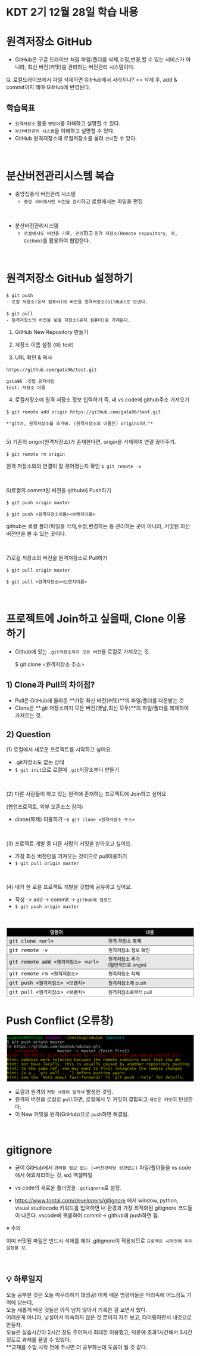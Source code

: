 # KDT 2기 12월 28일 학습 내용

# 원격저장소 GitHub

- GitHub은 구글 드라이브 처럼 파일/폴더를 삭제,수정,변경,할 수 있는 서비스가 아니라, 최신 버전(커밋)을 관리하는 버전관리 시스템이다.

Q. 로컬드라이브에서 파일 삭제하면 GitHub에서 사라지나?
=> 삭제 후, add & commit까지 해야 GitHub에 반영된다.

## 학습목표
- `원격저장소` 활용 `명령어`를 이해하고 설명할 수 있다.
- `분산버전관리 시스템`을 이해하고 설명할 수 있다.
- GitHub 원격저장소에 로컬저장소를 올려 `관리`할 수 있다.

<br>

# 분산버전관리시스템 복습

- 중앙집중식 버전관리 시스템
    - `중앙 서버에서만 버전을 관리`하고 로컬에서는 파일을 편집

<br>

- 분산버전관리시스템
    - `로컬에서도 버전을 기록, 관리`하고 `원격 저장소(Remote repository, 즉, GitHub)`를 활용하여 협업한다.

<br>


# 원격저장소 GitHub 설정하기

    $ git push
    - 로컬 저장소(유저 컴퓨터)의 버전을 원격저장소(GitHub)로 보낸다.

    $ git pull
    - 원격저장소의 버전을 로컬 저장소(유저 컴퓨터)로 가져온다.

1) GitHub New Repository 만들기

2) 저장소 이름 설정 (예: test)

3) URL 확인 & 복사

`https://github.com/gata96/test.git`

    gata96 :깃헙 유저네임
    test: 저장소 이름

4) 로컬저장소에 원격 저장소 정보 입력하기
즉, 내 vs code에 github주소 가져오기

`$ git remote add origin https://github.com/gata96/test.git`

    *"git아, 원격저장소를 추가해. (원격저장소의 이름은) origin이야."*


<br>
5) 기존의 origin(원격저장소)가 존재한다면, origin을 삭제하여 연결 끊어주기.

`$ git remote rm origin`

원격 저장소와의 연결이 잘 끊어졌는지 확인
`$ git remote -v`

<br>

6)로컬의 commit된 버전을 github에 Push하기

`$ git push origin master`

    $ git push <원격저장소이름><브랜치이름>



github는 로컬 폴더/파일을 삭제,수정,변경하는 등 관리하는 곳이 아니라, 커밋된 최신 버전만을 볼 수 있는 곳이다.

<br>

7)로컬 저장소의 버전을 원격저장소로 Pull하기

`$ git pull origin master` 

    $ git pull <원격저장소><브랜치이름>





<br>

# 프로젝트에 Join하고 싶을때, Clone 이용하기
- Github에 있는 `.git저장소까지 모든 버전`을 로컬로 가져오는 것.

    $ git clone <원격저장소 주소>


## 1) Clone과 Pull의 차이점?

- Pull은 GitHub에 올라온 **가장 최신 버전(커밋)**의 파일/폴더를 다운받는 것
- Clone은 **.git 저장소까지 모든 버전(옛날,최신 모두)**의 파일/폴더를 복제하여 가져오는 것.


## 2) Question

(1) 로컬에서 새로운 프로젝트를 시작하고 싶어요.
- .git저장소도 없는 상태
- `$ git init`으로 로컬에 `.git`저장소부터 만들기

<br>

(2) 다른 사람들이 하고 있는 원격에 존재하는 프로젝트에 Join하고 싶어요. 

(협업프로젝트, 외부 오픈소스 참여)
- clone(복제) 이용하기
-`$ git clone <원격저장소 주소>`

<br>

(3) 프로젝트 개발 중 다른 사람의 커밋을 받아오고 싶어요.
- 가장 최신 버전만을 가져오는 것이므로 pull이용하기
- `$ git pull origin master`

<br>

(4) 내가 한 로컬 프로젝트 개발을 깃헙에 공유하고 싶어요.
- 작성 -> add -> commit -> `github에 업로드`
- `$ git push origin master`

<br>

![1](d/git.PNG)
<br>


# Push Conflict (오류창)
![1](d/push_conflict.PNG)

- 로컬과 원격의 `커밋 내용이 달라서` 발생한 것임.
- 원격의 버전을 로컬로 `pull`하면, 로컬에서 두 커밋이 결합되고 `새로운 커밋`이 탄생한다.
- 이 New 커밋을 원격(GitHub)으로 `push`하면 해결됨.

<br>

# gitignore

- 굳이 GitHub에서 `관리할 필요 없는 (=버전관리랑 상관없는)` 파일/폴더들을  vs code에서 예외처리하는 것. ex) 엑셀파일

- vs code의 새로운 폴더명을 `.gitignore`로 설정.
- https://www.toptal.com/developers/gitignore 에서 window, python, visual studiocode 키워드를 입력하면 내 환경과 가장 최적화된 gitignore 코드들이 나온다. vscode에 복붙하여 commit-> github에 push하면 됨.

※ 주의

이미 커밋된 파일은 반드시 삭제를 해야 .gitignore이 적용되므로 `프로젝트 시작전에 미리 설정할 것`.

<br>

## 💡 하루일지

오늘 공부한 것은 오늘 마무리하기 대성공! 어제 배운 명령어들은 머리속에 어느정도 기억에 남는데,  
오늘 새롭게 배운 것들은 아직 남지 않아서 기록한 걸 보면서 했다.  
어려운게 아니라, 낯설어서 익숙하지 않은 것 뿐이지 자주 보고, 타이핑하면서 내것으로 만들자.  
오늘은 실습시간이 2시간 정도 주어져서 최대한 이용했고, 덕분에 초과1시간해서 3시간정도로 과제를 끝낼 수 있었다.  
**교재를 수업 시작 전에 주시면 더 공부하는데 도움이 될 것 같다.


